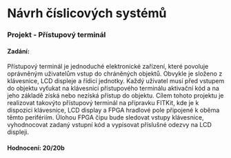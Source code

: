 # Návrh číslicových systémů

### Projekt - Přístupový terminál

#### Zadání:
Přístupový terminál je jednoduché elektronické zařízení, které povoluje oprávněným
uživatelům vstup do chráněných objektů. Obvykle je složeno z klávesnice, LCD displeje a
řídicí jednotky. Každý uživatel musí před vstupem do objektu vyťukat na klávesnici
přístupového terminálu aktivační kód a na jeho základě získá nebo nezíská přístup do objektu.
Cílem tohoto projektu je realizovat takovýto přístupový terminál na přípravku FITKit, kde je
k dispozici klávesnice, LCD display a FPGA hradlové pole připojené k oběma těmto
perifériím. Úlohou FPGA čipu bude sledovat vstupy klávesnice, vyhodnocovat zadaný
vstupní kód a vypisovat příslušné odezvy na LCD displeji.  

#### Hodnocení: 20/20b
